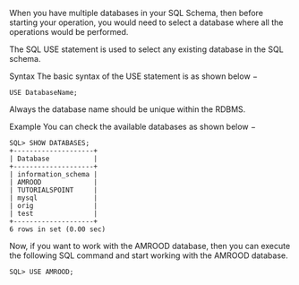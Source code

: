 When you have multiple databases in your SQL Schema, then before starting your operation, you would need to select a database where all the operations would be performed.

The SQL USE statement is used to select any existing database in the SQL schema.

Syntax
The basic syntax of the USE statement is as shown below −

    USE DatabaseName;
Always the database name should be unique within the RDBMS.

Example
You can check the available databases as shown below −

    SQL> SHOW DATABASES;
    +--------------------+
    | Database           |
    +--------------------+
    | information_schema |
    | AMROOD             |
    | TUTORIALSPOINT     |
    | mysql              |
    | orig               |
    | test               |
    +--------------------+
    6 rows in set (0.00 sec)
Now, if you want to work with the AMROOD database, then you can execute the following SQL command and start working with the AMROOD database.

    SQL> USE AMROOD;
